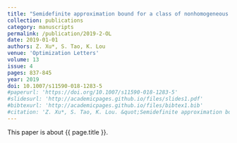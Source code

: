 ```yaml
---
title: "Semidefinite approximation bound for a class of nonhomogeneous nonconvex quadratically constrained quadratic programming problem"
collection: publications
category: manuscripts
permalink: /publication/2019-2-OL
date: 2019-01-01
authors: Z. Xu*, S. Tao, K. Lou
venue: 'Optimization Letters'
volume: 13
issue: 4
pages: 837-845
year: 2019
doi: 10.1007/s11590-018-1283-5
#paperurl: 'https://doi.org/10.1007/s11590-018-1283-5'
#slidesurl: 'http://academicpages.github.io/files/slides1.pdf'
#bibtexurl: 'http://academicpages.github.io/files/bibtex1.bib'
#citation: 'Z. Xu*, S. Tao, K. Lou. &quot;Semidefinite approximation bound for a class of nonhomogeneous nonconvex quadratically constrained quadratic programming problem.&quot; <i>Optimization Letters</i>. 13(4):837-845, 2019. https://doi.org/10.1007/s11590-018-1283-5'
---
```


This paper is about {{ page.title }}.
